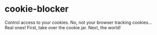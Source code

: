 # cookie-blocker
Control access to your cookies. No, not your browser tracking cookies... Real ones! First, take over the cookie jar. Next, the world!
